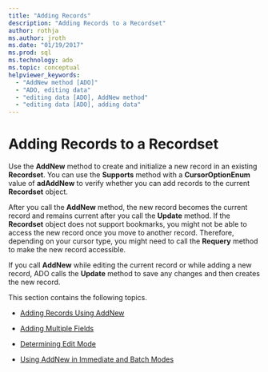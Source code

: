 ```yaml
---
title: "Adding Records"
description: "Adding Records to a Recordset"
author: rothja
ms.author: jroth
ms.date: "01/19/2017"
ms.prod: sql
ms.technology: ado
ms.topic: conceptual
helpviewer_keywords:
  - "AddNew method [ADO]"
  - "ADO, editing data"
  - "editing data [ADO], AddNew method"
  - "editing data [ADO], adding data"
---
```

# Adding Records to a Recordset
Use the **AddNew** method to create and initialize a new record in an existing **Recordset**. You can use the **Supports** method with a **CursorOptionEnum** value of **adAddNew** to verify whether you can add records to the current **Recordset** object.

 After you call the **AddNew** method, the new record becomes the current record and remains current after you call the **Update** method. If the **Recordset** object does not support bookmarks, you might not be able to access the new record once you move to another record. Therefore, depending on your cursor type, you might need to call the **Requery** method to make the new record accessible.

 If you call **AddNew** while editing the current record or while adding a new record, ADO calls the **Update** method to save any changes and then creates the new record.

 This section contains the following topics.

-   [Adding Records Using AddNew](./adding-records-using-addnew.md)

-   [Adding Multiple Fields](./adding-multiple-fields.md)

-   [Determining Edit Mode](./determining-edit-mode.md)

-   [Using AddNew in Immediate and Batch Modes](./using-addnew-in-immediate-and-batch-modes.md)